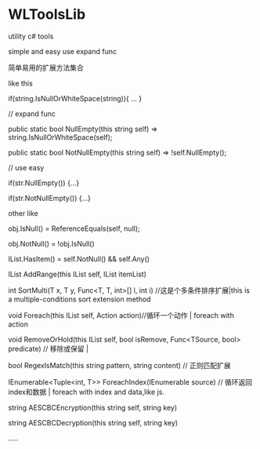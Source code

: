 # WLToolsLib

utility c# tools

simple and easy use expand func

简单易用的扩展方法集合

like this

if(string.IsNullOrWhiteSpace(string)){
...
}

// expand func

public static bool NullEmpty(this string self) => string.IsNullOrWhiteSpace(self);

public static bool NotNullEmpty(this string self) => !self.NullEmpty();

// use easy

if(str.NullEmpty()) {...}

if(str.NotNullEmpty()) {...}

other like

obj.IsNull() = ReferenceEquals(self, null);

obj.NotNull() = !obj.IsNull()

IList.HasItem() = self.NotNull() && self.Any()

IList<T> AddRange<T>(this IList<T> self, IList<T> itemList)

int SortMulti<T>(T x, T y, Func<T, T, int>[] l, int i) //这是个多条件排序扩展|this is a multiple-conditions sort extension method

void Foreach<TData>(this IList<TData> self, Action<TData> action)//循环一个动作 | foreach with action

void RemoveOrHold<TSource>(this IList<TSource> self, bool isRemove, Func<TSource, bool> predicate) // 移除或保留 | 

bool RegexIsMatch(this string pattern, string content) // 正则匹配扩展

IEnumerable<Tuple<int, T>> ForeachIndex<T>(IEnumerable<T> source) // 循环返回index和数据 | foreach with index and data,like js.

string AESCBCEncryption(this string self, string key)

string AESCBCDecryption(this string self, string key)

.....

